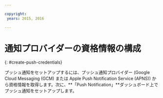 ```yaml
---

copyright:
 years: 2015, 2016

---
```

# 通知プロバイダーの資格情報の構成
{: #create-push-credentials}

プッシュ通知をセットアップするには、プッシュ通知プロバイダー (Google Cloud Messaging (GCM) または Apple Push Notification Service (APNS)) から資格情報を取得します。次に、**「Push Notification」**ダッシュボード上でプッシュ通知をセットアップします。
